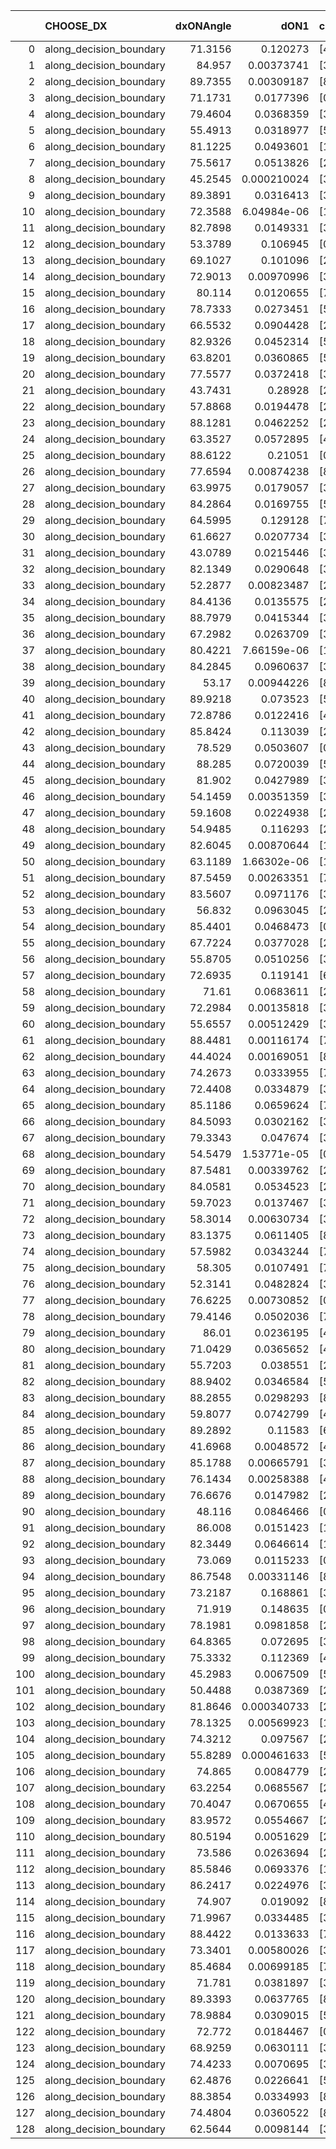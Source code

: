 |     | CHOOSE_DX               |   dxONAngle |        dON1 | cIDON1   |   dON_patch_1 |   nTON |         dON |   dxOFFAngle |      dOFF1 | cIDOFF1   |   dOFF_patch_1 |   nTOFF |       dOFF | SUCCESS   |   nExp |   dual_point_id |   subpoint_time_seconds |   total_execution_time |        logp |      dOFF/dON | Vote dOFF>dON   |
|----:|:------------------------|------------:|------------:|:---------|--------------:|-------:|------------:|-------------:|-----------:|:----------|---------------:|--------:|-----------:|:----------|-------:|----------------:|------------------------:|-----------------------:|------------:|--------------:|:----------------|
|   0 | along_decision_boundary |     71.3156 | 0.120273    | [4 8]    |   0.120273    |      1 | 0.120273    |      88.6449 | 0.0300639  | [4 8]     |     0.0300639  |       1 | 0.0300639  | False     |      1 |               1 |                0.987575 |                1.40563 |  0          |     0.249964  | False           |
|   1 | along_decision_boundary |     84.957  | 0.00373741  | [3 5]    |   0.00373741  |      1 | 0.00373741  |      83.5017 | 0.0031935  | [3 5]     |     0.0031935  |       1 | 0.0031935  | False     |      2 |               2 |                0.898031 |                2.30867 | -0.5        |     0.854468  | False           |
|   2 | along_decision_boundary |     89.7355 | 0.00309187  | [8 9]    |   0.00309187  |      1 | 0.00309187  |      86.2322 | 0.041248   | [8 9]     |     0.041248   |       1 | 0.041248   | True      |      3 |               3 |                0.868781 |                3.18446 | -1          |    13.3408    | True            |
|   3 | along_decision_boundary |     71.1731 | 0.0177396   | [0 1]    |   0.0177396   |      1 | 0.0177396   |      71.1132 | 0.181844   | [0 1]     |     0.181844   |       1 | 0.181844   | True      |      4 |               5 |                1.49685  |                4.72078 | -0.166667   |    10.2508    | True            |
|   4 | along_decision_boundary |     79.4604 | 0.0368359   | [3 7]    |   0.0368359   |      1 | 0.0368359   |      86.07   | 0.0177361  | [3 7]     |     0.0177361  |       1 | 0.0177361  | False     |      5 |               6 |                0.879888 |                5.60567 | -0          |     0.48149   | False           |
|   5 | along_decision_boundary |     55.4913 | 0.0318977   | [5 7]    |   0.0318977   |      1 | 0.0318977   |      72.3123 | 0.00605374 | [5 7]     |     0.00605374 |       1 | 0.00605374 | False     |      6 |               7 |                0.835332 |                6.44705 | -0.1        |     0.189786  | False           |
|   6 | along_decision_boundary |     81.1225 | 0.0493601   | [1 2]    |   0.0493601   |      1 | 0.0493601   |      81.8441 | 0.0150412  | [0 2]     |     0.0150412  |       1 | 0.0150412  | False     |      7 |               8 |                0.733961 |                7.18801 | -0.333333   |     0.304723  | False           |
|   7 | along_decision_boundary |     75.5617 | 0.0513826   | [2 8]    |   0.0513826   |      1 | 0.0513826   |      79.8216 | 0.237064   | [2 8]     |     0.237064   |       1 | 0.237064   | True      |      8 |               9 |                1.48643  |                8.68049 | -0.642857   |     4.6137    | True            |
|   8 | along_decision_boundary |     45.2545 | 0.000210024 | [3 5]    |   0.000210024 |      1 | 0.000210024 |      49.162  | 0.22534    | [3 5]     |     0.22534    |       1 | 0.22534    | True      |      9 |              10 |                1.34772  |               10.0377  | -0.25       |  1072.93      | True            |
|   9 | along_decision_boundary |     89.3891 | 0.0316413   | [3 7]    |   0.0316413   |      1 | 0.0316413   |      81.6756 | 0.0910652  | [3 7]     |     0.0910652  |       1 | 0.0910652  | True      |     10 |              13 |                0.776363 |               11.8507  | -0.0555556  |     2.87805   | True            |
|  10 | along_decision_boundary |     72.3588 | 6.04984e-06 | [1 9]    |   6.04984e-06 |      1 | 6.04984e-06 |      77.695  | 0.0141456  | [0 9]     |     0.0141456  |       1 | 0.0141456  | True      |     11 |              14 |                0.884873 |               12.7406  | -0          |  2338.18      | True            |
|  11 | along_decision_boundary |     82.7898 | 0.0149331   | [3 5]    |   0.0149331   |      1 | 0.0149331   |      83.9223 | 0.00583807 | [3 5]     |     0.00583807 |       1 | 0.00583807 | False     |     12 |              15 |                0.794391 |               13.542   | -0.0454545  |     0.390948  | False           |
|  12 | along_decision_boundary |     53.3789 | 0.106945    | [0 1]    |   0.106945    |      1 | 0.106945    |      64.893  | 0.155422   | [0 1]     |     0.155422   |       1 | 0.155422   | True      |     13 |              16 |                1.56774  |               15.1178  | -0          |     1.45329   | True            |
|  13 | along_decision_boundary |     69.1027 | 0.101096    | [2 6]    |   0.101096    |      1 | 0.101096    |      74.6378 | 0.00726982 | [2 6]     |     0.00726982 |       1 | 0.00726982 | False     |     14 |              17 |                1.34428  |               16.4679  | -0.0384615  |     0.0719101 | False           |
|  14 | along_decision_boundary |     72.9013 | 0.00970996  | [3 5]    |   0.00970996  |      1 | 0.00970996  |      74.5977 | 0.0223991  | [3 5]     |     0.0223991  |       1 | 0.0223991  | True      |     15 |              18 |                0.794061 |               17.268   | -0          |     2.30682   | True            |
|  15 | along_decision_boundary |     80.114  | 0.0120655   | [7 9]    |   0.0120655   |      1 | 0.0120655   |      87.997  | 0.0674864  | [7 9]     |     0.0674864  |       1 | 0.0674864  | True      |     16 |              19 |                0.796411 |               18.0734  | -0.0333333  |     5.59336   | True            |
|  16 | along_decision_boundary |     78.7333 | 0.0273451   | [5 8]    |   0.0273451   |      1 | 0.0273451   |      86.359  | 0.043977   | [5 8]     |     0.043977   |       1 | 0.043977   | True      |     17 |              20 |                0.735844 |               18.8143  | -0.125      |     1.60822   | True            |
|  17 | along_decision_boundary |     66.5532 | 0.0904428   | [2 4]    |   0.0904428   |      1 | 0.0904428   |      63.7621 | 0.194556   | [2 4]     |     0.194556   |       1 | 0.194556   | True      |     18 |              21 |                1.27533  |               20.0946  | -0.264706   |     2.15115   | True            |
|  18 | along_decision_boundary |     82.9326 | 0.0452314   | [5 7]    |   0.0452314   |      1 | 0.0452314   |      87.3482 | 0.0126492  | [5 7]     |     0.0126492  |       1 | 0.0126492  | False     |     19 |              22 |                0.890387 |               20.9896  | -0.444444   |     0.279655  | False           |
|  19 | along_decision_boundary |     63.8201 | 0.0360865   | [5 7]    |   0.0360865   |      1 | 0.0360865   |      62.0376 | 0.00291352 | [5 7]     |     0.00291352 |       1 | 0.00291352 | False     |     20 |              23 |                0.877571 |               21.8741  | -0.236842   |     0.0807373 | False           |
|  20 | along_decision_boundary |     77.5577 | 0.0372418   | [3 6]    |   0.0372418   |      1 | 0.0372418   |      81.0095 | 0.0260171  | [3 6]     |     0.0260171  |       1 | 0.0260171  | False     |     21 |              24 |                0.78266  |               22.6647  | -0.1        |     0.698599  | False           |
|  21 | along_decision_boundary |     43.7431 | 0.28928     | [2 4]    |   0.28928     |      1 | 0.28928     |      47.0999 | 0.0795585  | [2 4]     |     0.0795585  |       1 | 0.0795585  | False     |     22 |              26 |                1.71935  |               24.4266  | -0.0238095  |     0.275023  | False           |
|  22 | along_decision_boundary |     57.8868 | 0.0194478   | [2 3]    |   0.0194478   |      1 | 0.0194478   |      76.32   | 0.0904069  | [2 3]     |     0.0904069  |       1 | 0.0904069  | True      |     23 |              27 |                1.79914  |               26.2317  | -0          |     4.6487    | True            |
|  23 | along_decision_boundary |     88.1281 | 0.0462252   | [2 5]    |   0.0462252   |      1 | 0.0462252   |      85.5616 | 0.159853   | [2 5]     |     0.159853   |       1 | 0.159853   | True      |     24 |              28 |                0.968543 |               27.2053  | -0.0217391  |     3.45813   | True            |
|  24 | along_decision_boundary |     63.3527 | 0.0572895   | [4 7]    |   0.0572895   |      1 | 0.0572895   |      68.9926 | 0.00396217 | [4 7]     |     0.00396217 |       1 | 0.00396217 | False     |     25 |              29 |                1.14828  |               28.3606  | -0.0833333  |     0.0691605 | False           |
|  25 | along_decision_boundary |     88.6122 | 0.21051     | [0 9]    |   0.21051     |      1 | 0.21051     |      71.5979 | 0.0651692  | [1 9]     |     0.0651692  |       1 | 0.0651692  | False     |     26 |              30 |                1.81267  |               30.1812  | -0.02       |     0.309578  | False           |
|  26 | along_decision_boundary |     77.6594 | 0.00874238  | [8 9]    |   0.00874238  |      1 | 0.00874238  |      72.2485 | 0.25992    | [8 9]     |     0.25992    |       1 | 0.25992    | True      |     27 |              31 |                0.929445 |               31.1206  | -0          |    29.731     | True            |
|  27 | along_decision_boundary |     63.9975 | 0.0179057   | [3 5]    |   0.0179057   |      1 | 0.0179057   |      64.0175 | 0.019464   | [3 5]     |     0.019464   |       1 | 0.019464   | True      |     28 |              33 |                0.717173 |               31.8627  | -0.0185185  |     1.08703   | True            |
|  28 | along_decision_boundary |     84.2864 | 0.0169755   | [5 6]    |   0.0169755   |      1 | 0.0169755   |      77.7377 | 0.058522   | [5 6]     |     0.058522   |       1 | 0.058522   | True      |     29 |              34 |                0.765481 |               32.6331  | -0.0714286  |     3.44744   | True            |
|  29 | along_decision_boundary |     64.5995 | 0.129128    | [7 9]    |   0.129128    |      1 | 0.129128    |      67.8147 | 0.0908447  | [7 9]     |     0.0908447  |       1 | 0.0908447  | False     |     30 |              35 |                1.28338  |               33.9215  | -0.155172   |     0.703525  | False           |
|  30 | along_decision_boundary |     61.6627 | 0.0207734   | [3 5]    |   0.0207734   |      1 | 0.0207734   |      59.8011 | 0.0802281  | [3 5]     |     0.0802281  |       1 | 0.0802281  | True      |     31 |              36 |                1.1047   |               35.0322  | -0.0666667  |     3.86205   | True            |
|  31 | along_decision_boundary |     43.0789 | 0.0215446   | [3 7]    |   0.0215446   |      1 | 0.0215446   |      46.9887 | 0.0522172  | [3 7]     |     0.0522172  |       1 | 0.0522172  | True      |     32 |              38 |                0.715275 |               35.7824  | -0.145161   |     2.42367   | True            |
|  32 | along_decision_boundary |     82.1349 | 0.0290648   | [3 4]    |   0.0290648   |      1 | 0.0290648   |      79.7147 | 0.105569   | [3 4]     |     0.105569   |       1 | 0.105569   | True      |     33 |              39 |                0.91928  |               36.7076  | -0.25       |     3.63221   | True            |
|  33 | along_decision_boundary |     52.2877 | 0.00823487  | [2 4]    |   0.00823487  |      1 | 0.00823487  |      51.5524 | 0.00855342 | [2 4]     |     0.00855342 |       1 | 0.00855342 | True      |     34 |              40 |                0.687747 |               37.4004  | -0.378788   |     1.03868   | True            |
|  34 | along_decision_boundary |     84.4136 | 0.0135575   | [2 7]    |   0.0135575   |      1 | 0.0135575   |      78.1186 | 0.00752701 | [2 7]     |     0.00752701 |       1 | 0.00752701 | False     |     35 |              41 |                0.916865 |               38.3243  | -0.529412   |     0.555193  | False           |
|  35 | along_decision_boundary |     88.7979 | 0.0415344   | [3 7]    |   0.0415344   |      1 | 0.0415344   |      85.7649 | 0.00505976 | [3 7]     |     0.00505976 |       1 | 0.00505976 | False     |     36 |              44 |                1.18511  |               43.6066  | -0.357143   |     0.121821  | False           |
|  36 | along_decision_boundary |     67.2982 | 0.0263709   | [3 8]    |   0.0263709   |      1 | 0.0263709   |      74.2185 | 0.0184788  | [3 8]     |     0.0184788  |       1 | 0.0184788  | False     |     37 |              45 |                1.11226  |               44.7269  | -0.222222   |     0.700728  | False           |
|  37 | along_decision_boundary |     80.4221 | 7.66159e-06 | [1 5]    |   7.66159e-06 |      1 | 7.66159e-06 |      88.9096 | 0.0529761  | [0 5]     |     0.0529761  |       1 | 0.0529761  | True      |     38 |              46 |                1.00983  |               45.7468  | -0.121622   |  6914.51      | True            |
|  38 | along_decision_boundary |     84.2845 | 0.0960637   | [3 9]    |   0.0960637   |      1 | 0.0960637   |      86.3949 | 0.024631   | [3 9]     |     0.024631   |       1 | 0.024631   | False     |     39 |              48 |                1.06187  |               46.8398  | -0.210526   |     0.256403  | False           |
|  39 | along_decision_boundary |     53.17   | 0.00944226  | [8 9]    |   0.00944226  |      1 | 0.00944226  |      55.5852 | 0.00966507 | [8 9]     |     0.00966507 |       1 | 0.00966507 | True      |     40 |              49 |                0.714998 |               47.5642  | -0.115385   |     1.0236    | True            |
|  40 | along_decision_boundary |     89.9218 | 0.073523    | [5 6]    |   0.073523    |      1 | 0.073523    |      75.3935 | 0.023853   | [5 6]     |     0.023853   |       1 | 0.023853   | False     |     41 |              50 |                0.96901  |               48.543   | -0.2        |     0.324429  | False           |
|  41 | along_decision_boundary |     72.8786 | 0.0122416   | [4 7]    |   0.0122416   |      1 | 0.0122416   |      82.036  | 0.0587537  | [4 7]     |     0.0587537  |       1 | 0.0587537  | True      |     42 |              51 |                1.33716  |               49.889   | -0.109756   |     4.79951   | True            |
|  42 | along_decision_boundary |     85.8424 | 0.113039    | [2 4]    |   0.113039    |      1 | 0.113039    |      86.2852 | 0.099234   | [2 4]     |     0.099234   |       1 | 0.099234   | False     |     43 |              52 |                1.32919  |               51.2292  | -0.190476   |     0.87787   | False           |
|  43 | along_decision_boundary |     78.529  | 0.0503607   | [0 1]    |   0.0503607   |      1 | 0.0503607   |      84.295  | 0.105923   | [0 1]     |     0.105923   |       1 | 0.105923   | True      |     44 |              53 |                0.820665 |               52.0575  | -0.104651   |     2.10329   | True            |
|  44 | along_decision_boundary |     88.285  | 0.0720039   | [5 9]    |   0.0720039   |      1 | 0.0720039   |      89.9672 | 0.0354202  | [5 9]     |     0.0354202  |       1 | 0.0354202  | False     |     45 |              55 |                1.58148  |               53.6753  | -0.181818   |     0.49192   | False           |
|  45 | along_decision_boundary |     81.902  | 0.0427989   | [3 5]    |   0.0427989   |      1 | 0.0427989   |      84.6038 | 0.0306608  | [3 5]     |     0.0306608  |       1 | 0.0306608  | False     |     46 |              56 |                0.959003 |               54.6393  | -0.1        |     0.716393  | False           |
|  46 | along_decision_boundary |     54.1459 | 0.00351359  | [3 5]    |   0.00351359  |      1 | 0.00351359  |      50.9522 | 0.0947377  | [3 5]     |     0.0947377  |       1 | 0.0947377  | True      |     47 |              57 |                0.665623 |               55.3145  | -0.0434783  |    26.9632    | True            |
|  47 | along_decision_boundary |     59.1608 | 0.0224938   | [2 7]    |   0.0224938   |      1 | 0.0224938   |      69.9584 | 0.00316513 | [2 7]     |     0.00316513 |       1 | 0.00316513 | False     |     48 |              58 |                0.895697 |               56.2191  | -0.0957447  |     0.140711  | False           |
|  48 | along_decision_boundary |     54.9485 | 0.116293    | [2 5]    |   0.116293    |      1 | 0.116293    |      65.2194 | 0.0259785  | [2 5]     |     0.0259785  |       1 | 0.0259785  | False     |     49 |              59 |                0.775184 |               57.0013  | -0.0416667  |     0.223389  | False           |
|  49 | along_decision_boundary |     82.6045 | 0.00870644  | [1 2]    |   0.00870644  |      1 | 0.00870644  |      68.3122 | 0.0546945  | [0 2]     |     0.0546945  |       1 | 0.0546945  | True      |     50 |              60 |                0.68657  |               57.6949  | -0.0102041  |     6.28207   | True            |
|  50 | along_decision_boundary |     63.1189 | 1.66302e-06 | [1 9]    |   1.66302e-06 |      1 | 1.66302e-06 |      78.9406 | 0.0797099  | [0 9]     |     0.0797099  |       1 | 0.0797099  | True      |     51 |              61 |                0.964736 |               58.6686  | -0.04       | 47930.8       | True            |
|  51 | along_decision_boundary |     87.5459 | 0.00263351  | [7 9]    |   0.00263351  |      1 | 0.00263351  |      76.612  | 0.0886115  | [7 9]     |     0.0886115  |       1 | 0.0886115  | True      |     52 |              62 |                1.0806   |               59.7552  | -0.0882353  |    33.6477    | True            |
|  52 | along_decision_boundary |     83.5607 | 0.0971176   | [3 7]    |   0.0971176   |      1 | 0.0971176   |      75.5963 | 0.0137041  | [3 7]     |     0.0137041  |       1 | 0.0137041  | False     |     53 |              63 |                1.00631  |               60.7685  | -0.153846   |     0.141108  | False           |
|  53 | along_decision_boundary |     56.832  | 0.0963045   | [2 3]    |   0.0963045   |      1 | 0.0963045   |      75.4505 | 0.0316044  | [2 3]     |     0.0316044  |       1 | 0.0316044  | False     |     54 |              65 |                1.13275  |               62.7688  | -0.0849057  |     0.328172  | False           |
|  54 | along_decision_boundary |     85.4401 | 0.0468473   | [0 1]    |   0.0468473   |      1 | 0.0468473   |      75.4263 | 0.092531   | [0 1]     |     0.092531   |       1 | 0.092531   | True      |     55 |              66 |                0.845042 |               63.6239  | -0.037037   |     1.97516   | True            |
|  55 | along_decision_boundary |     67.7224 | 0.0377028   | [2 8]    |   0.0377028   |      1 | 0.0377028   |      74.5409 | 0.0370404  | [2 8]     |     0.0370404  |       1 | 0.0370404  | False     |     56 |              68 |                1.04385  |               66.5197  | -0.0818182  |     0.982431  | False           |
|  56 | along_decision_boundary |     55.8705 | 0.0510256   | [3 5]    |   0.0510256   |      1 | 0.0510256   |      60.5942 | 0.00924096 | [3 5]     |     0.00924096 |       1 | 0.00924096 | False     |     57 |              69 |                0.86839  |               67.3985  | -0.0357143  |     0.181104  | False           |
|  57 | along_decision_boundary |     72.6935 | 0.119141    | [6 9]    |   0.119141    |      1 | 0.119141    |      79.002  | 0.271562   | [6 9]     |     0.271562   |       1 | 0.271562   | True      |     58 |              70 |                1.85301  |               69.257   | -0.00877193 |     2.27934   | True            |
|  58 | along_decision_boundary |     71.61   | 0.0683611   | [2 7]    |   0.0683611   |      1 | 0.0683611   |      86.8383 | 0.03038    | [2 7]     |     0.03038    |       1 | 0.03038    | False     |     59 |              71 |                1.16839  |               70.435   | -0.0344828  |     0.444405  | False           |
|  59 | along_decision_boundary |     72.2984 | 0.00135818  | [3 5]    |   0.00135818  |      1 | 0.00135818  |      69.3928 | 0.0245432  | [3 5]     |     0.0245432  |       1 | 0.0245432  | True      |     60 |              72 |                0.881009 |               71.324   | -0.00847458 |    18.0706    | True            |
|  60 | along_decision_boundary |     55.6557 | 0.00512429  | [3 5]    |   0.00512429  |      1 | 0.00512429  |      67.3551 | 0.00159247 | [3 5]     |     0.00159247 |       1 | 0.00159247 | False     |     61 |              74 |                0.982362 |               72.3548  | -0.0333333  |     0.310769  | False           |
|  61 | along_decision_boundary |     88.4481 | 0.00116174  | [7 9]    |   0.00116174  |      1 | 0.00116174  |      86.1221 | 0.0740578  | [7 9]     |     0.0740578  |       1 | 0.0740578  | True      |     62 |              75 |                1.78105  |               74.1465  | -0.00819672 |    63.7471    | True            |
|  62 | along_decision_boundary |     44.4024 | 0.00169051  | [8 9]    |   0.00169051  |      1 | 0.00169051  |      52.2904 | 0.0586751  | [8 9]     |     0.0586751  |       1 | 0.0586751  | True      |     63 |              76 |                1.05468  |               75.2062  | -0.0322581  |    34.7085    | True            |
|  63 | along_decision_boundary |     74.2673 | 0.0333955   | [7 9]    |   0.0333955   |      1 | 0.0333955   |      79.6658 | 0.0243318  | [7 9]     |     0.0243318  |       1 | 0.0243318  | False     |     64 |              77 |                0.910132 |               76.1258  | -0.0714286  |     0.728594  | False           |
|  64 | along_decision_boundary |     72.4408 | 0.0334879   | [3 4]    |   0.0334879   |      1 | 0.0334879   |      67.3848 | 0.0554071  | [3 4]     |     0.0554071  |       1 | 0.0554071  | True      |     65 |              78 |                1.05319  |               77.186   | -0.03125    |     1.65454   | True            |
|  65 | along_decision_boundary |     85.1186 | 0.0659624   | [7 9]    |   0.0659624   |      1 | 0.0659624   |      87.6222 | 0.0174493  | [7 9]     |     0.0174493  |       1 | 0.0174493  | False     |     66 |              79 |                1.85012  |               79.0451  | -0.0692308  |     0.264535  | False           |
|  66 | along_decision_boundary |     84.5093 | 0.0302162   | [3 7]    |   0.0302162   |      1 | 0.0302162   |      89.8827 | 0.0339562  | [3 7]     |     0.0339562  |       1 | 0.0339562  | True      |     67 |              81 |                1.08515  |               80.1799  | -0.030303   |     1.12377   | True            |
|  67 | along_decision_boundary |     79.3343 | 0.047674    | [3 7]    |   0.047674    |      1 | 0.047674    |      81.7249 | 0.0480467  | [3 7]     |     0.0480467  |       1 | 0.0480467  | True      |     68 |              82 |                0.827405 |               81.0122  | -0.0671642  |     1.00782   | True            |
|  68 | along_decision_boundary |     54.5479 | 1.53771e-05 | [0 9]    |   1.53771e-05 |      1 | 1.53771e-05 |      78.2998 | 0.0107537  | [1 9]     |     0.0107537  |       1 | 0.0107537  | True      |     69 |              83 |                0.926869 |               81.9471  | -0.117647   |   699.335     | True            |
|  69 | along_decision_boundary |     87.5481 | 0.00339762  | [2 9]    |   0.00339762  |      1 | 0.00339762  |      75.0291 | 0.00195928 | [2 9]     |     0.00195928 |       1 | 0.00195928 | False     |     70 |              84 |                0.767348 |               82.7205  | -0.181159   |     0.576662  | False           |
|  70 | along_decision_boundary |     84.0581 | 0.0534523   | [2 8]    |   0.0534523   |      1 | 0.0534523   |      85.2073 | 0.0603322  | [2 8]     |     0.0603322  |       1 | 0.0603322  | True      |     71 |              85 |                0.877441 |               83.605   | -0.114286   |     1.12871   | True            |
|  71 | along_decision_boundary |     59.7023 | 0.0137467   | [3 5]    |   0.0137467   |      1 | 0.0137467   |      66.3773 | 0.11029    | [3 5]     |     0.11029    |       1 | 0.11029    | True      |     72 |              86 |                0.850709 |               84.4657  | -0.176056   |     8.02302   | True            |
|  72 | along_decision_boundary |     58.3014 | 0.00630734  | [3 7]    |   0.00630734  |      1 | 0.00630734  |      59.9637 | 0.0310185  | [3 7]     |     0.0310185  |       1 | 0.0310185  | True      |     73 |              87 |                0.721618 |               85.1949  | -0.25       |     4.91784   | True            |
|  73 | along_decision_boundary |     83.1375 | 0.0611405   | [8 9]    |   0.0611405   |      1 | 0.0611405   |      87.5262 | 0.00709527 | [8 9]     |     0.00709527 |       1 | 0.00709527 | False     |     74 |              88 |                0.731971 |               85.9348  | -0.335616   |     0.116049  | False           |
|  74 | along_decision_boundary |     57.5982 | 0.0343244   | [7 9]    |   0.0343244   |      1 | 0.0343244   |      62.1026 | 0.0471432  | [7 9]     |     0.0471432  |       1 | 0.0471432  | True      |     75 |              89 |                0.805318 |               86.7483  | -0.243243   |     1.37346   | True            |
|  75 | along_decision_boundary |     58.305  | 0.0107491   | [7 9]    |   0.0107491   |      1 | 0.0107491   |      68.7015 | 0.217872   | [7 9]     |     0.217872   |       1 | 0.217872   | True      |     76 |              90 |                0.91135  |               87.6677  | -0.326667   |    20.2688    | True            |
|  76 | along_decision_boundary |     52.3141 | 0.0482824   | [3 4]    |   0.0482824   |      1 | 0.0482824   |      44.6158 | 0.126869   | [3 4]     |     0.126869   |       1 | 0.126869   | True      |     77 |              91 |                1.35344  |               89.0281  | -0.421053   |     2.62764   | True            |
|  77 | along_decision_boundary |     76.6225 | 0.00730852  | [0 1]    |   0.00730852  |      1 | 0.00730852  |      80.8761 | 0.194419   | [0 1]     |     0.194419   |       1 | 0.194419   | True      |     78 |              92 |                1.28337  |               90.3205  | -0.525974   |    26.6017    | True            |
|  78 | along_decision_boundary |     79.4146 | 0.0502036   | [7 9]    |   0.0502036   |      1 | 0.0502036   |      74.0483 | 0.0171255  | [7 9]     |     0.0171255  |       1 | 0.0171255  | False     |     79 |              93 |                0.853367 |               91.1819  | -0.641026   |     0.34112   | False           |
|  79 | along_decision_boundary |     86.01   | 0.0236195   | [4 8]    |   0.0236195   |      1 | 0.0236195   |      87.3662 | 0.0143592  | [4 8]     |     0.0143592  |       1 | 0.0143592  | False     |     80 |              94 |                1.09689  |               92.2885  | -0.512658   |     0.60794   | False           |
|  80 | along_decision_boundary |     71.0429 | 0.0365652   | [4 8]    |   0.0365652   |      1 | 0.0365652   |      68.9179 | 0.0984254  | [4 8]     |     0.0984254  |       1 | 0.0984254  | True      |     81 |              95 |                1.44667  |               93.7444  | -0.4        |     2.69178   | True            |
|  81 | along_decision_boundary |     55.7203 | 0.038551    | [2 4]    |   0.038551    |      1 | 0.038551    |      65.8538 | 0.00566984 | [2 4]     |     0.00566984 |       1 | 0.00566984 | False     |     82 |              97 |                0.916141 |               94.6905  | -0.5        |     0.147074  | False           |
|  82 | along_decision_boundary |     88.9402 | 0.0346584   | [5 7]    |   0.0346584   |      1 | 0.0346584   |      71.6728 | 0.00697671 | [5 7]     |     0.00697671 |       1 | 0.00697671 | False     |     83 |              98 |                0.774933 |               95.4748  | -0.390244   |     0.201299  | False           |
|  83 | along_decision_boundary |     88.2855 | 0.0298293   | [8 9]    |   0.0298293   |      1 | 0.0298293   |      69.3603 | 0.152558   | [8 9]     |     0.152558   |       1 | 0.152558   | True      |     84 |              99 |                0.832862 |               96.3171  | -0.295181   |     5.11436   | True            |
|  84 | along_decision_boundary |     59.8077 | 0.0742799   | [4 9]    |   0.0742799   |      1 | 0.0742799   |      59.1056 | 0.0891791  | [4 9]     |     0.0891791  |       1 | 0.0891791  | True      |     85 |             100 |                1.286    |               97.6121  | -0.380952   |     1.20058   | True            |
|  85 | along_decision_boundary |     89.2892 | 0.11583     | [6 7]    |   0.11583     |      1 | 0.11583     |      81.9994 | 0.0810474  | [6 7]     |     0.0810474  |       1 | 0.0810474  | False     |     86 |             101 |                1.11412  |               98.7323  | -0.476471   |     0.699712  | False           |
|  86 | along_decision_boundary |     41.6968 | 0.0048572   | [4 7]    |   0.0048572   |      1 | 0.0048572   |      46.146  | 0.0677691  | [4 7]     |     0.0677691  |       1 | 0.0677691  | True      |     87 |             102 |                1.56104  |              100.3     | -0.372093   |    13.9523    | True            |
|  87 | along_decision_boundary |     85.1788 | 0.00665791  | [3 5]    |   0.00665791  |      1 | 0.00665791  |      85.9748 | 0.0179234  | [3 5]     |     0.0179234  |       1 | 0.0179234  | True      |     88 |             103 |                0.653827 |              100.962   | -0.465517   |     2.69205   | True            |
|  88 | along_decision_boundary |     76.1434 | 0.00258388  | [4 7]    |   0.00258388  |      1 | 0.00258388  |      87.6412 | 0.0097404  | [4 7]     |     0.0097404  |       1 | 0.0097404  | True      |     89 |             104 |                0.785019 |              101.755   | -0.568182   |     3.76968   | True            |
|  89 | along_decision_boundary |     76.6676 | 0.0147982   | [2 4]    |   0.0147982   |      1 | 0.0147982   |      77.5006 | 0.0770706  | [2 4]     |     0.0770706  |       1 | 0.0770706  | True      |     90 |             105 |                0.961239 |              102.726   | -0.679775   |     5.20809   | True            |
|  90 | along_decision_boundary |     48.116  | 0.0846466   | [0 1]    |   0.0846466   |      1 | 0.0846466   |      59.637  | 0.0229801  | [0 1]     |     0.0229801  |       1 | 0.0229801  | False     |     91 |             106 |                0.842113 |              103.577   | -0.8        |     0.271483  | False           |
|  91 | along_decision_boundary |     86.008  | 0.0151423   | [1 8]    |   0.0151423   |      1 | 0.0151423   |      74.4077 | 0.110771   | [0 8]     |     0.110771   |       1 | 0.110771   | True      |     92 |             107 |                1.6457   |              105.229   | -0.664835   |     7.31529   | True            |
|  92 | along_decision_boundary |     82.3449 | 0.0646614   | [1 9]    |   0.0646614   |      1 | 0.0646614   |      87.9193 | 0.0837547  | [0 9]     |     0.0837547  |       1 | 0.0837547  | True      |     93 |             108 |                1.82807  |              107.062   | -0.782609   |     1.29528   | True            |
|  93 | along_decision_boundary |     73.069  | 0.0115233   | [0 1]    |   0.0115233   |      1 | 0.0115233   |      73.5484 | 0.166076   | [0 1]     |     0.166076   |       1 | 0.166076   | True      |     94 |             109 |                1.46724  |              108.535   | -0.908602   |    14.4122    | True            |
|  94 | along_decision_boundary |     86.7548 | 0.00331146  | [8 9]    |   0.00331146  |      1 | 0.00331146  |      85.9603 | 0.0470517  | [8 9]     |     0.0470517  |       1 | 0.0470517  | True      |     95 |             110 |                1.19828  |              109.74    | -1.04255    |    14.2088    | True            |
|  95 | along_decision_boundary |     73.2187 | 0.168861    | [3 5]    |   0.168861    |      1 | 0.168861    |      65.0767 | 0.147413   | [3 5]     |     0.147413   |       1 | 0.147413   | False     |     96 |             111 |                2.58522  |              112.337   | -1.18421    |     0.872988  | False           |
|  96 | along_decision_boundary |     71.919  | 0.148635    | [0 1]    |   0.148635    |      1 | 0.148635    |      64.6617 | 0.0177651  | [0 1]     |     0.0177651  |       1 | 0.0177651  | False     |     97 |             112 |                1.14706  |              113.491   | -1.02083    |     0.119522  | False           |
|  97 | along_decision_boundary |     78.1981 | 0.0981858   | [2 5]    |   0.0981858   |      1 | 0.0981858   |      80.6825 | 0.406074   | [2 5]     |     0.406074   |       1 | 0.406074   | True      |     98 |             113 |                1.46026  |              114.961   | -0.871134   |     4.13577   | True            |
|  98 | along_decision_boundary |     64.8365 | 0.072695    | [3 7]    |   0.072695    |      1 | 0.072695    |      71.0461 | 0.0416613  | [3 7]     |     0.0416613  |       1 | 0.0416613  | False     |     99 |             115 |                0.759824 |              115.759   | -1          |     0.573097  | False           |
|  99 | along_decision_boundary |     75.3332 | 0.112369    | [4 5]    |   0.112369    |      1 | 0.112369    |      84.0338 | 0.0154458  | [4 5]     |     0.0154458  |       1 | 0.0154458  | False     |    100 |             116 |                1.6395   |              117.408   | -0.853535   |     0.137457  | False           |
| 100 | along_decision_boundary |     45.2983 | 0.0067509   | [5 7]    |   0.0067509   |      1 | 0.0067509   |      56.9993 | 0.0437607  | [5 7]     |     0.0437607  |       1 | 0.0437607  | True      |    101 |             118 |                0.688835 |              118.146   | -0.72       |     6.4822    | True            |
| 101 | along_decision_boundary |     50.4488 | 0.0387369   | [2 3]    |   0.0387369   |      1 | 0.0387369   |      55.6395 | 0.0798689  | [2 3]     |     0.0798689  |       1 | 0.0798689  | True      |    102 |             119 |                1.11367  |              119.266   | -0.836634   |     2.06183   | True            |
| 102 | along_decision_boundary |     81.8646 | 0.000340733 | [2 4]    |   0.000340733 |      1 | 0.000340733 |      76.3383 | 0.00380857 | [2 4]     |     0.00380857 |       1 | 0.00380857 | True      |    103 |             120 |                0.745002 |              120.019   | -0.960784   |    11.1776    | True            |
| 103 | along_decision_boundary |     78.1325 | 0.00569923  | [1 5]    |   0.00569923  |      1 | 0.00569923  |      86.0615 | 0.0374173  | [0 5]     |     0.0374173  |       1 | 0.0374173  | True      |    104 |             121 |                0.746118 |              120.77    | -1.09223    |     6.56533   | True            |
| 104 | along_decision_boundary |     74.3212 | 0.097567    | [2 7]    |   0.097567    |      1 | 0.097567    |      81.438  | 0.040849   | [2 7]     |     0.040849   |       1 | 0.040849   | False     |    105 |             122 |                1.45338  |              122.228   | -1.23077    |     0.418676  | False           |
| 105 | along_decision_boundary |     55.8289 | 0.000461633 | [5 8]    |   0.000461633 |      1 | 0.000461633 |      54.5907 | 0.0198897  | [5 8]     |     0.0198897  |       1 | 0.0198897  | True      |    106 |             124 |                0.811425 |              123.067   | -1.07143    |    43.0856    | True            |
| 106 | along_decision_boundary |     74.865  | 0.0084779   | [2 5]    |   0.0084779   |      1 | 0.0084779   |      66.9898 | 0.12308    | [2 5]     |     0.12308    |       1 | 0.12308    | True      |    107 |             125 |                1.48596  |              124.561   | -1.20755    |    14.5178    | True            |
| 107 | along_decision_boundary |     63.2254 | 0.0685567   | [2 3]    |   0.0685567   |      1 | 0.0685567   |      74.9963 | 0.0782229  | [2 3]     |     0.0782229  |       1 | 0.0782229  | True      |    108 |             126 |                1.52321  |              126.095   | -1.35047    |     1.141     | True            |
| 108 | along_decision_boundary |     70.4047 | 0.0670655   | [4 7]    |   0.0670655   |      1 | 0.0670655   |      72.0739 | 0.0682231  | [4 7]     |     0.0682231  |       1 | 0.0682231  | True      |    109 |             127 |                1.19319  |              127.295   | -1.5        |     1.01726   | True            |
| 109 | along_decision_boundary |     83.9572 | 0.0554667   | [2 4]    |   0.0554667   |      1 | 0.0554667   |      80.5669 | 0.0248615  | [2 4]     |     0.0248615  |       1 | 0.0248615  | False     |    110 |             128 |                1.42032  |              128.723   | -1.65596    |     0.448223  | False           |
| 110 | along_decision_boundary |     80.5194 | 0.0051629   | [2 8]    |   0.0051629   |      1 | 0.0051629   |      74.2261 | 0.0325424  | [2 8]     |     0.0325424  |       1 | 0.0325424  | True      |    111 |             129 |                0.765142 |              129.495   | -1.47273    |     6.30313   | True            |
| 111 | along_decision_boundary |     73.586  | 0.0263694   | [2 5]    |   0.0263694   |      1 | 0.0263694   |      81.1616 | 0.118107   | [2 5]     |     0.118107   |       1 | 0.118107   | True      |    112 |             130 |                0.972564 |              130.476   | -1.62613    |     4.47896   | True            |
| 112 | along_decision_boundary |     85.5846 | 0.0693376   | [1 9]    |   0.0693376   |      1 | 0.0693376   |      83.0065 | 0.0377333  | [0 9]     |     0.0377333  |       1 | 0.0377333  | False     |    113 |             131 |                1.23815  |              131.723   | -1.78571    |     0.544196  | False           |
| 113 | along_decision_boundary |     86.2417 | 0.0224976   | [3 6]    |   0.0224976   |      1 | 0.0224976   |      88.5863 | 0.0152004  | [3 6]     |     0.0152004  |       1 | 0.0152004  | False     |    114 |             133 |                0.967546 |              132.717   | -1.59735    |     0.675645  | False           |
| 114 | along_decision_boundary |     74.907  | 0.019092    | [8 9]    |   0.019092    |      1 | 0.019092    |      85.6753 | 0.191811   | [8 9]     |     0.191811   |       1 | 0.191811   | True      |    115 |             134 |                1.83532  |              134.558   | -1.42105    |    10.0467    | True            |
| 115 | along_decision_boundary |     71.9967 | 0.0334485   | [3 7]    |   0.0334485   |      1 | 0.0334485   |      80.0348 | 0.0605777  | [3 7]     |     0.0605777  |       1 | 0.0605777  | True      |    116 |             135 |                1.74407  |              136.31    | -1.56957    |     1.81107   | True            |
| 116 | along_decision_boundary |     88.4422 | 0.0133633   | [7 8]    |   0.0133633   |      1 | 0.0133633   |      88.6689 | 0.0780389  | [7 8]     |     0.0780389  |       1 | 0.0780389  | True      |    117 |             136 |                0.76821  |              137.087   | -1.72414    |     5.83978   | True            |
| 117 | along_decision_boundary |     73.3401 | 0.00580026  | [3 5]    |   0.00580026  |      1 | 0.00580026  |      79.1729 | 0.0604517  | [3 5]     |     0.0604517  |       1 | 0.0604517  | True      |    118 |             140 |                0.894161 |              138.063   | -1.88462    |    10.4222    | True            |
| 118 | along_decision_boundary |     85.4684 | 0.00699185  | [7 8]    |   0.00699185  |      1 | 0.00699185  |      83.4438 | 0.0553622  | [7 8]     |     0.0553622  |       1 | 0.0553622  | True      |    119 |             141 |                0.79942  |              138.87    | -2.05085    |     7.9181    | True            |
| 119 | along_decision_boundary |     71.781  | 0.0381897   | [3 8]    |   0.0381897   |      1 | 0.0381897   |      71.1866 | 0.0435645  | [3 8]     |     0.0435645  |       1 | 0.0435645  | True      |    120 |             142 |                0.887717 |              139.764   | -2.22269    |     1.14074   | True            |
| 120 | along_decision_boundary |     89.3393 | 0.0637765   | [8 9]    |   0.0637765   |      1 | 0.0637765   |      79.9416 | 0.00100187 | [8 9]     |     0.00100187 |       1 | 0.00100187 | False     |    121 |             143 |                0.841616 |              140.614   | -2.4        |     0.0157091 | False           |
| 121 | along_decision_boundary |     78.9884 | 0.0309015   | [5 7]    |   0.0309015   |      1 | 0.0309015   |      88.1715 | 0.0394468  | [5 7]     |     0.0394468  |       1 | 0.0394468  | True      |    122 |             145 |                0.823844 |              143.8     | -2.18595    |     1.27653   | True            |
| 122 | along_decision_boundary |     72.772  | 0.0184467   | [0 1]    |   0.0184467   |      1 | 0.0184467   |      74.7792 | 0.0546893  | [0 1]     |     0.0546893  |       1 | 0.0546893  | True      |    123 |             146 |                0.938506 |              144.744   | -2.36066    |     2.96472   | True            |
| 123 | along_decision_boundary |     68.9259 | 0.0630111   | [3 6]    |   0.0630111   |      1 | 0.0630111   |      72.6869 | 0.0902475  | [3 6]     |     0.0902475  |       1 | 0.0902475  | True      |    124 |             148 |                1.26141  |              146.029   | -2.54065    |     1.43225   | True            |
| 124 | along_decision_boundary |     74.4233 | 0.0070695   | [3 5]    |   0.0070695   |      1 | 0.0070695   |      70.7984 | 0.0145485  | [3 5]     |     0.0145485  |       1 | 0.0145485  | True      |    125 |             150 |                1.00701  |              148.648   | -2.72581    |     2.05793   | True            |
| 125 | along_decision_boundary |     62.4876 | 0.0226641   | [5 7]    |   0.0226641   |      1 | 0.0226641   |      74.4466 | 0.0905333  | [5 7]     |     0.0905333  |       1 | 0.0905333  | True      |    126 |             151 |                1.09613  |              149.755   | -2.916      |     3.99457   | True            |
| 126 | along_decision_boundary |     88.3854 | 0.0334993   | [8 9]    |   0.0334993   |      1 | 0.0334993   |      89.4995 | 0.228568   | [8 9]     |     0.228568   |       1 | 0.228568   | True      |    127 |             152 |                1.69604  |              151.46    | -3.11111    |     6.82309   | True            |
| 127 | along_decision_boundary |     74.4804 | 0.0360522   | [8 9]    |   0.0360522   |      1 | 0.0360522   |      73.7093 | 0.0521706  | [8 9]     |     0.0521706  |       1 | 0.0521706  | True      |    128 |             153 |                0.853992 |              152.319   | -3.31102    |     1.44709   | True            |
| 128 | along_decision_boundary |     62.5644 | 0.0098144   | [3 7]    |   0.0098144   |      1 | 0.0098144   |      68.9752 | 0.0930848  | [3 7]     |     0.0930848  |       1 | 0.0930848  | True      |    129 |             154 |                1.24179  |              153.571   | -3.51562    |     9.48452   | True            |